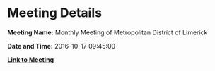 # Meeting Details

**Meeting Name:** Monthly Meeting of Metropolitan District of Limerick

**Date and Time:** 2016-10-17 09:45:00

**[Link to Meeting](https://www.limerick.ie/council/whats-on/monthly-meeting-metropolitan-district-limerick-7)**
